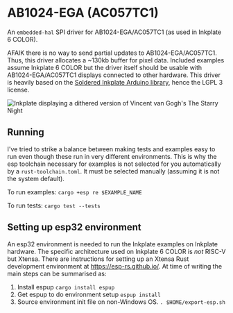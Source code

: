 # AB1024-EGA (AC057TC1)

An `embedded-hal` SPI driver for AB1024-EGA/AC057TC1 (as used in Inkplate 6
COLOR).

AFAIK there is no way to send partial updates to AB1024-EGA/AC057TC1. Thus,
this driver allocates a ~130kb buffer for pixel data. Included examples
assume Inkplate 6 COLOR but the driver itself should be usable with
AB1024-EGA/AC057TC1 displays connected to other hardware.  This driver is
heavily based on the [Soldered Inkplate Arduino
library](https://github.com/SolderedElectronics/Inkplate-Arduino-library),
hence the LGPL 3 license.

![Inkplate displaying a dithered version of Vincent van Gogh's The Starry
Night][image-photo]

## Running

I've tried to strike a balance between making tests and examples easy to run
even though these run in very different environments. This is why the esp
toolchain necessary for examples is not selected for you automatically by a
`rust-toolchain.toml`.  It must be selected manually (assuming it is not the
system default).

To run examples:
`cargo +esp re $EXAMPLE_NAME`

To run tests:
`cargo test --tests`

## Setting up esp32 environment

An esp32 environment is needed to run the Inkplate examples on Inkplate
hardware.  The specific architecture used on Inkplate 6 COLOR is _not_ RISC-V
but Xtensa.  There are instructions for setting up an Xtensa Rust development
environment at <https://esp-rs.github.io/>.  At time of writing the main steps
can be summarised as:

1. Install espup `cargo install espup`
2. Get espup to do environment setup `espup install`
3. Source environment init file on non-Windows OS. `. $HOME/export-esp.sh`

[image-photo]: examples/image_photo.jpg
